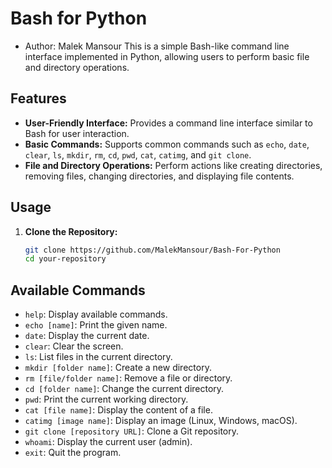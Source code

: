 # Bash for Python
* Author: Malek Mansour
This is a simple Bash-like command line interface implemented in Python, allowing users to perform basic file and directory operations.

## Features

- **User-Friendly Interface:** Provides a command line interface similar to Bash for user interaction.
- **Basic Commands:** Supports common commands such as `echo`, `date`, `clear`, `ls`, `mkdir`, `rm`, `cd`, `pwd`, `cat`, `catimg`, and `git clone`.
- **File and Directory Operations:** Perform actions like creating directories, removing files, changing directories, and displaying file contents.

## Usage

1. **Clone the Repository:**
   ```bash
   git clone https://github.com/MalekMansour/Bash-For-Python
   cd your-repository

## Available Commands

- `help`: Display available commands.
- `echo [name]`: Print the given name.
- `date`: Display the current date.
- `clear`: Clear the screen.
- `ls`: List files in the current directory.
- `mkdir [folder name]`: Create a new directory.
- `rm [file/folder name]`: Remove a file or directory.
- `cd [folder name]`: Change the current directory.
- `pwd`: Print the current working directory.
- `cat [file name]`: Display the content of a file.
- `catimg [image name]`: Display an image (Linux, Windows, macOS).
- `git clone [repository URL]`: Clone a Git repository.
- `whoami`: Display the current user (admin).
- `exit`: Quit the program.
